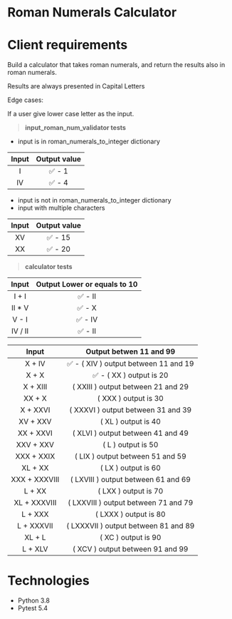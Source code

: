 # Roman Numerals Calculator

# Client requirements

Build a calculator that takes roman numerals, and return the results also in roman numerals.

Results are always presented in Capital Letters

Edge cases:

If a user give lower case letter as the input.

> **input_roman_num_validator tests**

- input is in roman_numerals_to_integer dictionary

| Input | Output value |
| :---: | :----------: |
|   I   |    ✅ - 1    |
|  IV   |    ✅ - 4    |

- input is not in roman_numerals_to_integer dictionary
- input with multiple characters

| Input | Output value |
| :---: | :----------: |
|  XV   |   ✅ - 15    |
|  XX   |   ✅ - 20    |

> **calculator tests**

|  Input  | Output Lower or equals to 10 |
| :-----: | :--------------------------: |
|  I + I  |           ✅ - II            |
| II \* V |            ✅ - X            |
|  V - I  |           ✅ - IV            |
| IV / II |           ✅ - II            |

|     Input     |        Output betwen 11 and 99        |
| :-----------: | :-----------------------------------: |
|    X + IV     | ✅ - ( XIV ) output between 11 and 19 |
|     X + X     |       ✅ - ( XX ) output is 20        |
|   X + XIII    |  ( XXIII ) output between 21 and 29   |
|    XX + X     |         ( XXX ) output is 30          |
|   X + XXVI    |  ( XXXVI ) output between 31 and 39   |
|   XV + XXV    |          ( XL ) output is 40          |
|   XX + XXVI   |   ( XLVI ) output between 41 and 49   |
|   XXV + XXV   |          ( L ) output is 50           |
|  XXX + XXIX   |   ( LIX ) output between 51 and 59    |
|    XL + XX    |          ( LX ) output is 60          |
| XXX + XXXVIII |  ( LXVIII ) output between 61 and 69  |
|    L + XX     |         ( LXX ) output is 70          |
| XL + XXXVIII  | ( LXXVIII ) output between 71 and 79  |
|    L + XXX    |         ( LXXX ) output is 80         |
|  L + XXXVII   | ( LXXXVII ) output between 81 and 89  |
|    XL + L     |          ( XC ) output is 90          |
|    L + XLV    |   ( XCV ) output between 91 and 99    |

# Technologies

- Python 3.8
- Pytest 5.4
